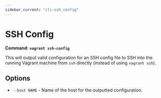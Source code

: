 ```yaml
---
sidebar_current: "cli-ssh_config"
---
```


# SSH Config

**Command: `vagrant ssh-config`**

This will output valid configuration for an SSH config file to SSH
into the running Vagrant machine from `ssh` directly (instead of
using `vagrant ssh`).

## Options

* `--host NAME` - Name of the host for the outputted configuration.
